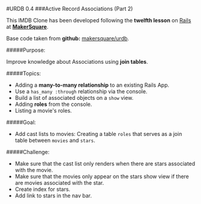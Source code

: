 #URDB 0.4
###Active Record Associations (Part 2)

This IMDB Clone has been developed following the **twelfth lesson** on [Rails](http://rubyonrails.org/) at [**MakerSquare**](http://www.makersquare.com/).

Base code taken from **github:** [makersquare/urdb](https://github.com/makersquare/urdb/tree/day-3-start).

#####Purpose:

Improve knowledge about Associations using **join tables**.

#####Topics:
- Adding a **many-to-many relationship** to an existing Rails App.
- Use a `has_many :through` relationship via the console.
- Build a list of associated objects on a `show` view.
- Adding **roles** from the console.
- Listing a movie's roles.

#####Goal:
- Add cast lists to movies: Creating a table `roles` that serves as a join table between `movies` and `stars`.

#####Challenge:

- Make sure that the cast list only renders when there are stars associated with the movie.
- Make sure that the movies only appear on the stars show view if there are movies associated with the star.
- Create index for stars.
- Add link to stars in the nav bar.